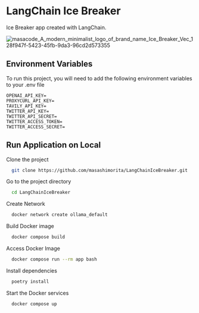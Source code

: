 # LangChain Ice Breaker
Ice Breaker app created with LangChain.

![masacode_A_modern_minimalist_logo_of_brand_name_Ice_Breaker_Vec_128f947f-5423-45fb-9da3-96cd2d573355](https://github.com/user-attachments/assets/cac510d1-eeb6-48a8-8564-52df9027bc64)

## Environment Variables

To run this project, you will need to add the following environment variables to your .env file

```
OPENAI_API_KEY=
PROXYCURL_API_KEY=
TAVILY_API_KEY=
TWITTER_API_KEY=
TWITTER_API_SECRET=
TWITTER_ACCESS_TOKEN=
TWITTER_ACCESS_SECRET=
```

## Run Application on Local

Clone the project

```bash
  git clone https://github.com/masashimorita/LangChainIceBreaker.git
```

Go to the project directory

```bash
  cd LangChainIceBreaker
```

Create Network

```bash
  docker network create ollama_default
```

Build Docker image

```bash
  docker compose build
```

Access Docker Image

```bash
  docker compose run --rm app bash
```

Install dependencies

```bash
  poetry install
```

Start the Docker services

```bash
  docker compose up
```
